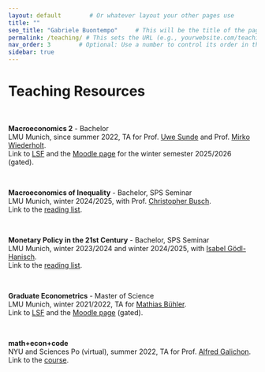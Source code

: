 ```yaml
---
layout: default        # Or whatever layout your other pages use
title: ""
seo_title: "Gabriele Buontempo"     # This will be the title of the page
permalink: /teaching/ # This sets the URL (e.g., yourwebsite.com/teaching/)
nav_order: 3        # Optional: Use a number to control its order in the menu
sidebar: true
---
```


# Teaching Resources

<br>

**Macroeconomics 2** - Bachelor<br>
 LMU Munich, since summer 2022, TA for Prof. <a href="https://sites.google.com/view/uwesunde/home" target="_blank" rel="noopener noreferrer"> Uwe Sunde</a> and  Prof. <a href="https://sites.google.com/view/mirkowiederholt/startseite" target="_blank" rel="noopener noreferrer"> Mirko Wiederholt</a>. <br>
Link to <a href="https://lsf.verwaltung.uni-muenchen.de/qisserver/rds?state=verpublish&status=init&vmfile=no&publishid=1090435&moduleCall=webInfo&publishConfFile=webInfo&publishSubDir=veranstaltung&noDBAction=y&init=y" target="_blank" rel="noopener noreferrer">LSF</a> and the <a href="https://moodle.lmu.de/course/view.php?id=42522" target="_blank" rel="noopener noreferrer">Moodle page</a> for the winter semester 2025/2026 (gated).

<br>

**Macroeconomics of Inequality** - Bachelor, SPS Seminar<br>
LMU Munich, winter 2024/2025, with Prof.  <a href="https://chrisbusch.eu/" target="_blank" rel="noopener noreferrer">Christopher Busch</a>. <br>
Link to the <a href="{{ site.baseurl }}/files/SPS_inequality_reading.pdf" target="_blank" rel="noopener noreferrer">reading list</a>.

<br>

**Monetary Policy in the 21st Century** - Bachelor, SPS Seminar<br>
 LMU Munich, winter 2023/2024 and winter 2024/2025, with <a href="https://www.goedlhanisch.com/" target="_blank" rel="noopener noreferrer">Isabel Gödl-Hanisch</a>. <br>
Link to the <a href="{{ site.baseurl }}/files/SPS_monpol_reading.pdf" target="_blank" rel="noopener noreferrer">reading list</a>.

<br>

**Graduate Econometrics** - Master of Science<br>
 LMU Munich, winter 2021/2022, TA for <a href="https://www.mathiasiwanowsky.com/" target="_blank" rel="noopener noreferrer">Mathias Bühler</a>. <br>
Link to <a href="https://lsf.verwaltung.uni-muenchen.de/qisserver/rds?state=verpublish&status=init&vmfile=no&publishid=896961&moduleCall=webInfo&publishConfFile=webInfo&publishSubDir=veranstaltung&noDBAction=y&init=y" target="_blank" rel="noopener noreferrer">LSF</a> and the <a href="https://moodle.lmu.de/course/view.php?id=18365" target="_blank" rel="noopener noreferrer">Moodle page</a> (gated).

<br>

**math+econ+code**<br>
 NYU and Sciences Po (virtual), summer 2022, TA for Prof. <a href="https://alfredgalichon.com/" target="_blank" rel="noopener noreferrer">Alfred Galichon</a>. <br>
Link to the <a href="https://www.math-econ-code.org/" target="_blank" rel="noopener noreferrer">course</a>.

